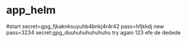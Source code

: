 # app_helm
#start
secret=gpg_fjkaknksuyuhb4bnkj4r4r42
pass=hfjkkdj
new pass=3234
secret:gpg_duuhuhuhuhuhuhu
try
again
123
efe
de
dedede
